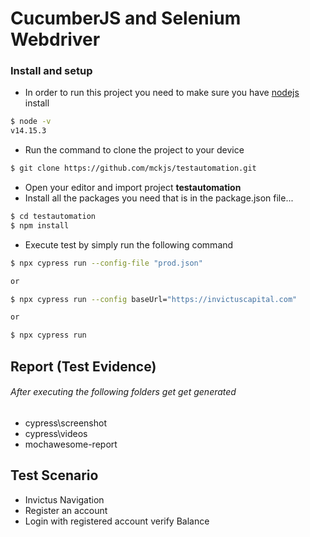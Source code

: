 # CucumberJS and Selenium Webdriver
### Install and setup
- In order to run this project you need to make sure you have [nodejs](https://nodejs.org/en/download/) install
```sh
$ node -v
v14.15.3
```
- Run the command to clone the project to your device
```sh
$ git clone https://github.com/mckjs/testautomation.git
``` 
- Open your editor and import project **testautomation**
- Install all the packages you need that is in the package.json file...
```sh
$ cd testautomation
$ npm install 
```
- Execute test by simply run the following command
```sh
$ npx cypress run --config-file "prod.json"

or 

$ npx cypress run --config baseUrl="https://invictuscapital.com"

or 

$ npx cypress run

```
## Report (Test Evidence)
 ###### After executing the following folders get get generated
 -  cypress\screenshot
 -  cypress\videos
 -  mochawesome-report

## Test Scenario
 -  Invictus Navigation
 -  Register an account
 -  Login with registered account verify Balance
